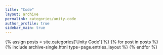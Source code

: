 ```yaml
---
title: "Code"
layout: archive
permalink: categories/unity-code
author_profile: true
sidebar_main: true
---
```


{% assign posts = site.categories['Unity Code'] %}
{% for post in posts %} {% include archive-single.html type=page.entries_layout %} {% endfor %}